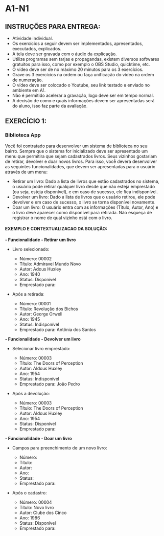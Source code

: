 # A1-N1

## INSTRUÇÕES PARA ENTREGA:

- Atividade individual.
- Os exercícios a seguir devem ser implementados, apresentados, executados, explicados.
- A tela deve ser gravada com o áudio da explicação.
- Utilize programas sem tarjas e propagandas, existem diversos softwares gratuitos para isso, como por
exemplo o OBS Studio, quicktime, etc.
- O vídeo deve ser de no máximo 20 minutos para os 3 exercícios.
- Grave os 3 exercícios na ordem ou faça unificação do vídeo na ordem de numeração.
- O vídeo deve ser colocado o Youtube, seu link testado e enviado no ambiente em A1.
- Não é permitido acelerar a gravação, logo deve ser em tempo normal.
- A decisão de como e quais informações devem ser apresentadas será do aluno, isso faz parte da
avaliação.

## EXERCÍCIO 1:

### Biblioteca App

Você foi contratado para desenvolver um sistema de biblioteca no seu bairro.
Sempre que o sistema for inicializado deve ser apresentado um menu que permitira que sejam
cadastrados livros.
Seus vizinhos gostariam de retirar, devolver e doar novos livros. Para isso, você̂ deverá desenvolver
as seguintes funcionalidades, que devem ser apresentadas para o usuário através de um menu:
- Retirar um livro: Dado a lista de livros que estão cadastrados no sistema, o usuário pode retirar
qualquer livro desde que não esteja emprestado (ou seja, esteja disponível), e em caso de sucesso,
ele fica indisponível.
- Devolver um livro: Dado a lista de livros que o usuário retirou, ele pode devolver e em caso de
sucesso, o livro se torna disponível novamente.
- Doar um livro: O usuário entra com as informações (Título, Autor, Ano) e o livro deve aparecer
como disponível para retirada.
Não esqueça de registrar o nome de qual vizinho está com o livro.

#### EXEMPLO E CONTEXTUALIZACAO DA SOLUÇÃO:

**- Funcionalidade - Retirar um livro**

- Livro selecionado:
    - Número: 00002
    - Título: Admiravel Mundo Novo
    - Autor: Adous Huxley
    - Ano: 1940
    - Status: Disponível
    - Emprestado para:

- Após a retirada:
    - Número: 00001
    - Título: Revolução dos Bichos
    - Autor: George Orwell
    - Ano: 1945
    - Status: Indisponível
    - Emprestado para: Antônia dos Santos

**- Funcionalidade - Devolver um livro**

- Selecionar livro emprestado:
    - Número: 00003
    - Título: The Doors of Perception
    - Autor: Aldous Huxley
    - Ano: 1954
    - Status: Indisponível
    - Emprestado para: João Pedro
    
- Após a devolução:
    - Número: 00003
    - Título: The Doors of Perception
    - Autor: Aldous Huxley
    - Ano: 1954
    - Status: Disponível
    - Emprestado para:

**- Funcionalidade - Doar um livro**

- Campos para preenchimento de um novo livro:
    - Número:
    - Título:
    - Autor:
    - Ano:
    - Status:
    - Emprestado para:

- Após o cadastro:
    - Número: 00004
    - Título: Novo livro
    - Autor: Clube dos Cinco
    - Ano: 1986
    - Status: Disponível
    - Emprestado para: